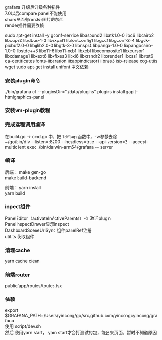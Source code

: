 grafana 升级后升级各种插件    
7.0以后compare panel不能使用    
share里面有render图片的东西    
render插件需要依赖    

sudo apt-get install -y gconf-service libasound2 libatk1.0-0 libc6 libcairo2 libcups2 libdbus-1-3 libexpat1 libfontconfig1 libgcc1 libgconf-2-4 libgdk-pixbuf2.0-0 libglib2.0-0 libgtk-3-0 libnspr4 libpango-1.0-0 libpangocairo-1.0-0 libstdc++6 libx11-6 libx11-xcb1 libxcb1 libxcomposite1 libxcursor1 libxdamage1 libxext6 libxfixes3 libxi6 libxrandr2 libxrender1 libxss1 libxtst6 ca-certificates fonts-liberation libappindicator1 libnss3 lsb-release xdg-utils wget
sudo apt-get install unifont 中文依赖

### 安装plugin命令    
./bin/grafana cli --pluginsDir="./data/plugins" plugins  install gapit-htmlgraphics-panel

### 安装vm-plugin教程


### 完成远程调用编译
在build.go -> cmd.go 中，把 `ldflags`函数中，-w参数去除    
~/go/bin/dlv --listen=:8200 --headless=true --api-version=2 --accept-multiclient  exec ./bin/darwin-arm64/grafana -- server    

### 编译
后端：
make gen-go    
make build-backend    

前端：
yarn install    
yarn build    

### inpect组件
PanelEditor（activateInActiveParents）-》激活plugin    
PanelInspectDrawer显示inspect    
DashboardSceneUrlSync 组件panelRef注册    
util.ts 获取组件    


### 清理cache
yarn cache clean

### 前端router
public/app/routes/toutes.tsx    

### 依赖
export $GRAFANA_PATH=/Users/yincong/go/src/github.com/yincongcyincong/grafana    
使用 script/dev.sh     
然后 使用yarn start， yarn start才会打测试的包，能出来页面，暂时不知道原因    

